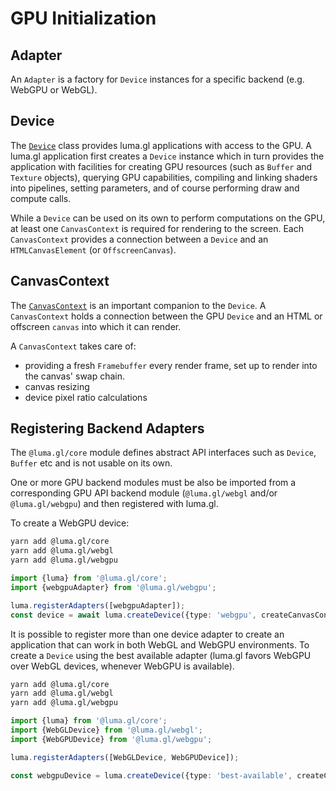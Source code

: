 # GPU Initialization

## Adapter

An `Adapter` is a factory for `Device` instances for a specific backend (e.g. WebGPU or WebGL).

## Device

The [`Device`](/docs/api-reference/core/device) class provides luma.gl applications with access to the GPU. 
A luma.gl application first creates a `Device` instance which in turn provides the 
application with facilities for creating GPU resources (such as `Buffer` and `Texture` objects), 
querying GPU capabilities, compiling and linking shaders into pipelines, setting parameters, 
and of course performing draw and compute calls.

While a `Device` can be used on its own to perform computations on the GPU,
at least one `CanvasContext` is required for rendering to the screen.
Each `CanvasContext` provides a connection between a `Device` and an `HTMLCanvasElement` (or `OffscreenCanvas`).

## CanvasContext

The [`CanvasContext`](/docs/api-reference/core/canvas-context) is an important companion to the `Device`. A `CanvasContext` holds a connection between the GPU `Device` and an HTML or offscreen `canvas` into which it can render.

A `CanvasContext` takes care of:

- providing a fresh `Framebuffer` every render frame, set up to render into the canvas' swap chain.
- canvas resizing
- device pixel ratio calculations

## Registering Backend Adapters

The `@luma.gl/core` module defines abstract API interfaces such as `Device`, `Buffer` etc and is not usable on its own. 

One or more GPU backend modules must be also be imported from a corresponding GPU API backend module (`@luma.gl/webgl` and/or `@luma.gl/webgpu`) and then registered with luma.gl.

To create a WebGPU device:

```sh
yarn add @luma.gl/core
yarn add @luma.gl/webgl
yarn add @luma.gl/webgpu
```

```typescript
import {luma} from '@luma.gl/core';
import {webgpuAdapter} from '@luma.gl/webgpu';

luma.registerAdapters([webgpuAdapter]);
const device = await luma.createDevice({type: 'webgpu', createCanvasContext: {canvas: ...}});
```

It is possible to register more than one device adapter to create an application
that can work in both WebGL and WebGPU environments. To create a `Device` using 
the best available adapter (luma.gl favors WebGPU over WebGL devices, whenever WebGPU is available).

```sh
yarn add @luma.gl/core
yarn add @luma.gl/webgl
yarn add @luma.gl/webgpu
```

```typescript
import {luma} from '@luma.gl/core';
import {WebGLDevice} from '@luma.gl/webgl';
import {WebGPUDevice} from '@luma.gl/webgpu';

luma.registerAdapters([WebGLDevice, WebGPUDevice]);

const webgpuDevice = luma.createDevice({type: 'best-available', createCanvasContext: true});
```
